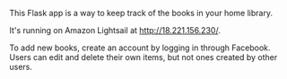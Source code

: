 This Flask app is a way to keep track of the books in your home library.

It's running on Amazon Lightsail at http://18.221.156.230/.

To add new books, create an account by logging in through Facebook. Users can edit and delete their own items, but not ones created by other users.